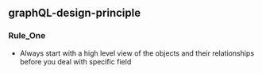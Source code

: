 ## graphQL-design-principle 

### Rule_One
- Always start with  a high level view of the objects and their relationships before you deal with specific field

